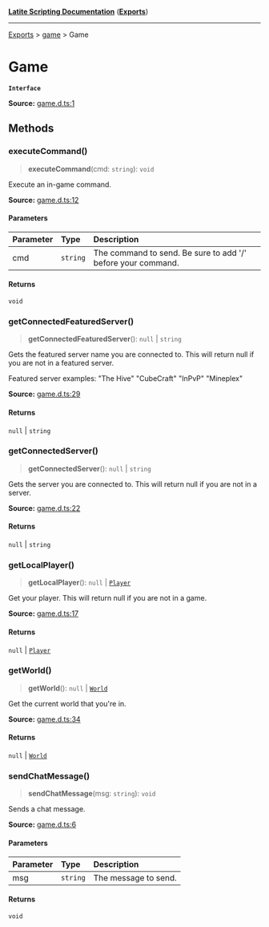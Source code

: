 [**Latite Scripting Documentation**](../../README.md) ([**Exports**](../../exports.md))

---

[Exports](../../exports.md) > [game](../index.md) > Game

# Game

**`Interface`**

**Source:** [game.d.ts:1](https://github.com/LatiteScripting/latitescripting.github.io/blob/5c02322/definitions/game.d.ts#L1)

## Methods

### executeCommand()

> **executeCommand**(cmd: `string`): `void`

Execute an in-game command.

**Source:** [game.d.ts:12](https://github.com/LatiteScripting/latitescripting.github.io/blob/5c02322/definitions/game.d.ts#L12)

#### Parameters

| Parameter | Type     | Description                                                  |
| :-------- | :------- | :----------------------------------------------------------- |
| cmd       | `string` | The command to send. Be sure to add '/' before your command. |

#### Returns

`void`

### getConnectedFeaturedServer()

> **getConnectedFeaturedServer**(): `null` \| `string`

Gets the featured server name you are connected to. This will return null if you are not in a featured server.

Featured server examples: "The Hive" "CubeCraft" "InPvP" "Mineplex"

**Source:** [game.d.ts:29](https://github.com/LatiteScripting/latitescripting.github.io/blob/5c02322/definitions/game.d.ts#L29)

#### Returns

`null` \| `string`

### getConnectedServer()

> **getConnectedServer**(): `null` \| `string`

Gets the server you are connected to. This will return null if you are not in a server.

**Source:** [game.d.ts:22](https://github.com/LatiteScripting/latitescripting.github.io/blob/5c02322/definitions/game.d.ts#L22)

#### Returns

`null` \| `string`

### getLocalPlayer()

> **getLocalPlayer**(): `null` \| [`Player`](../../module.entity/classes/class.Player.md)

Get your player. This will return null if you are not in a game.

**Source:** [game.d.ts:17](https://github.com/LatiteScripting/latitescripting.github.io/blob/5c02322/definitions/game.d.ts#L17)

#### Returns

`null` \| [`Player`](../../module.entity/classes/class.Player.md)

### getWorld()

> **getWorld**(): `null` \| [`World`](../../module.world/interfaces/interface.World.md)

Get the current world that you're in.

**Source:** [game.d.ts:34](https://github.com/LatiteScripting/latitescripting.github.io/blob/5c02322/definitions/game.d.ts#L34)

#### Returns

`null` \| [`World`](../../module.world/interfaces/interface.World.md)

### sendChatMessage()

> **sendChatMessage**(msg: `string`): `void`

Sends a chat message.

**Source:** [game.d.ts:6](https://github.com/LatiteScripting/latitescripting.github.io/blob/5c02322/definitions/game.d.ts#L6)

#### Parameters

| Parameter | Type     | Description          |
| :-------- | :------- | :------------------- |
| msg       | `string` | The message to send. |

#### Returns

`void`
